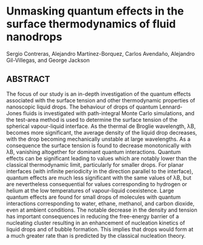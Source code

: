 # Unmasking quantum effects in the surface thermodynamics of fluid nanodrops
Sergio Contreras, Alejandro Martínez-Borquez, Carlos Avendaño, Alejandro Gil-Villegas, and George Jackson

## ABSTRACT
The focus of our study is an in-depth investigation of the quantum effects associated with the surface tension and other thermodynamic properties of nanoscopic liquid drops. The behaviour of drops of quantum
Lennard- Jones fluids is investigated with path-integral Monte Carlo simulations, and the test-area method
is used to determine the surface tension of the spherical vapour-liquid interface. As the thermal de Broglie
wavelength, λB, becomes more significant, the average density of the liquid drop decreases, with the drop
becoming mechanically unstable at large wavelengths. As a consequence the surface tension is found to decrease monotonically with λB, vanishing altogether for dominant quantum interactions. Quantum effects can
be significant leading to values which are notably lower than the classical thermodynamic limit, particularly
for smaller drops. For planar interfaces (with infinite periodicity in the direction parallel to the interface),
quantum effects are much less significant with the same values of λB, but are nevertheless consequential for
values corresponding to hydrogen or helium at the low temperatures of vapour-liquid coexistence. Large
quantum effects are found for small drops of molecules with quantum interactions corresponding to water,
ethane, methanol, and carbon dioxide, even at ambient conditions. The notable decrease in the density and
tension has important consequences in reducing the free-energy barrier of a nucleating cluster resulting in an
enhancement of nucleation kinetics of liquid drops and of bubble formation. This implies that drops would
form at a much greater rate than is predicted by the classical nucleation theory.
